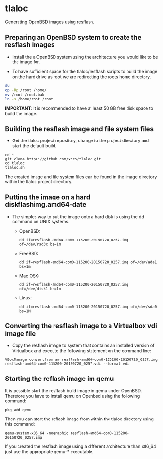 # tlaloc
Generating OpenBSD images using resflash.

## Preparing an OpenBSD system to create the resflash images

* Install the a OpenBSD system using the architecture you would like to be the image for.

* To have sufficient space for the tlaloc/resflash scripts to build the image on the hard drive as root we are redirecting the roots home directory.
```sh
su
cp -Rp /root /home/
mv /root /root.bak
ln -s /home/root /root
```
**IMPORTANT**: It is recommended to have at least 50 GB free disk space to build the image.

## Building the resflash image and file system files

* Get the tlaloc project repository, change to the project directory and start the default build.
```
cd ~
git clone https://github.com/xoro/tlaloc.git
cd tlaloc
tlaloc.sh
```
The created image and file system files can be found in the image directory within the tlaloc project directory.

## Putting the image on a hard diskflashimg.amd64-date

* The simples way to put the image onto a hard disk is using the dd command on UNIX systems.

  * OpenBSD:

    ```
    dd if=resflash-amd64-com0-115200-20150720_0257.img of=/dev/rsd3c bs=1m
    ```

  * FreeBSD:

    ```
    dd if=resflash-amd64-com0-115200-20150720_0257.img of=/dev/ada1 bs=1m
    ```

  * Mac OSX:

    ```
    dd if=resflash-amd64-com0-115200-20150720_0257.img of=/dev/disk1 bs=1m
    ```

  * Linux:

    ```
    dd if=resflash-amd64-com0-115200-20150720_0257.img of=/dev/sda0 bs=1M
    ```

## Converting the resflash image to a Virtualbox vdi image file

* Copy the resflash image to system that contains an installed version of Virtualbox and execute the following statement on the command line:

```
VBoxManage convertfromraw resflash-amd64-com0-115200-20150720_0257.img resflash-amd64-com0-115200-20150720_0257.vdi --format vdi
```

## Starting the reflash image im qemu

It is possible start the resflash build image in qemu under OpenBSD. Therefore you have to install qemu on Openbsd using the following command:

```
pkg_add qemu
```

Then you can start the reflash image from within the tlaloc directory using this command:

```
qemu-system-x86_64 -nographic resflash-amd64-com0-115200-20150720_0257.img
```

If you created the resflash image using a different architecture than x86_64 just use the appropriate qemu-* executable.
